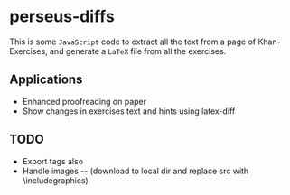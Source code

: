 perseus-diffs
=============

This is some `JavaScript` code to extract all the text from a page of Khan-Exercises,
and generate a `LaTeX` file from all the exercises.


Applications
------------
  - Enhanced proofreading on paper
  - Show changes in exercises text and hints using latex-diff


TODO
----
  - Export tags also
  - Handle images -- (download to local dir and replace src with \includegraphics)

